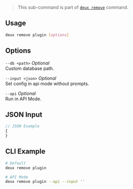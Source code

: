 
> This sub-command is part of [`deux remove`](cmd-remove.html) command.

## Usage
```bash
deux remove plugin [options]
```

## Options
`--db <path>` *Optional*  
Custom database path.

`--input <json>` *Optional*  
Set config in api mode without prompts.

`--api` *Optional*  
Run in API Mode.

## JSON Input
```javascript 
// JSON Example
{
}
```

## CLI Example
```bash
# Default
deux remove plugin

# API Mode
deux remove plugin --api --input ''
```
